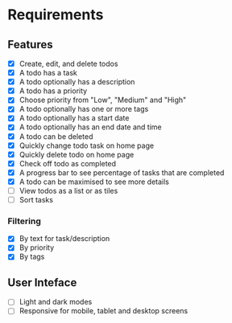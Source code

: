 # Requirements

## Features

- [x] Create, edit, and delete todos
- [x] A todo has a task
- [x] A todo optionally has a description
- [x] A todo has a priority
- [x] Choose priority from "Low", "Medium" and "High"
- [x] A todo optionally has one or more tags
- [x] A todo optionally has a start date
- [x] A todo optionally has an end date and time
- [x] A todo can be deleted
- [x] Quickly change todo task on home page
- [x] Quickly delete todo on home page
- [x] Check off todo as completed
- [x] A progress bar to see percentage of tasks that are completed
- [x] A todo can be maximised to see more details
- [ ] View todos as a list or as tiles
- [ ] Sort tasks

### Filtering

- [x] By text for task/description
- [x] By priority
- [x] By tags

## User Inteface

- [ ] Light and dark modes
- [ ] Responsive for mobile, tablet and desktop screens
